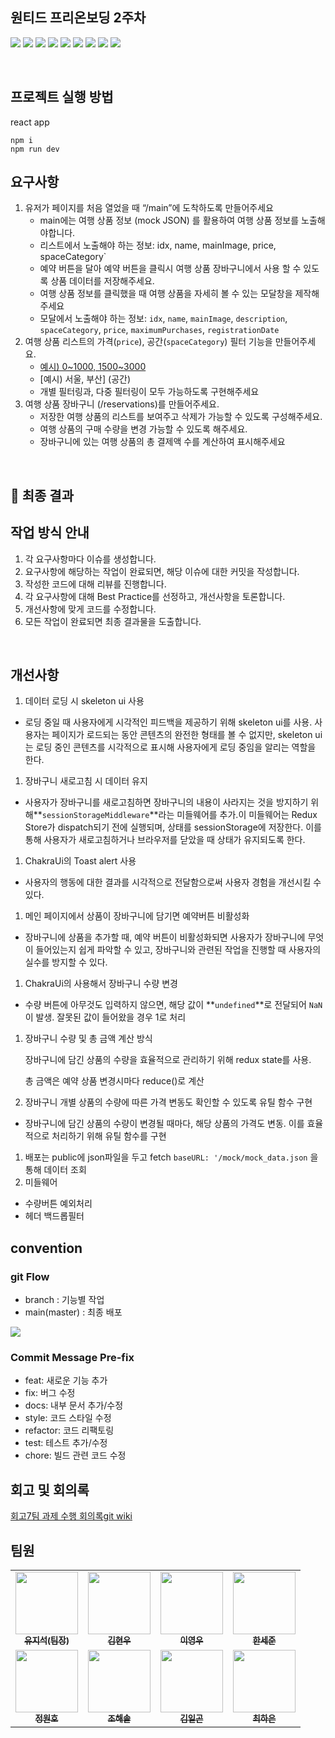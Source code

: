 ## 원티드 프리온보딩 2주차

<img src="https://img.shields.io/badge/-TypeScript-007ACC?style=flat-square&logo=typescript&logoColor=white"/> <img src="https://img.shields.io/badge/React-61DAFB?style=flat-square&logo=React&logoColor=white"/>
<img src="https://img.shields.io/badge/-Vite-646CFF?style=flat-square&logo=vite&logoColor=white"/>
<img src="https://img.shields.io/badge/-Chakra_UI-319795?style=flat-square&logo=chakraui&logoColor=white"/>
<img src="https://img.shields.io/badge/-Emotion-DB7093?style=flat-square&logo=emotion&logoColor=white"/>
<img src="https://img.shields.io/badge/Axios-5A29E4?style=flat-square&logo=Axios&logoColor=white"/>
 <img src="https://img.shields.io/badge/React Router-CA4245?style=flat-square&logo=React Router&logoColor=white">
<img src="https://img.shields.io/badge/-Redux_Toolkit-764ABC?style=flat-square&logo=redux&logoColor=white"/>
<img src="https://img.shields.io/badge/-React_Query-ff2660?style=flat-square&logo=react&logoColor=white"/>

</br>

## 프로젝트 실행 방법

react app

```
npm i
npm run dev
```

## **요구사항**
> 
1. 유저가 페이지를 처음 열었을 때 “/main”에 도착하도록 만들어주세요
    - main에는 여행 상품 정보 (mock JSON) 를 활용하여 여행 상품 정보를 노출해야합니다.
    - 리스트에서 노출해야 하는 정보: idx, name, mainImage, price, spaceCategory`
    - 예약 버튼을 달아 예약 버튼을 클릭시 여행 상품 장바구니에서 사용 할 수 있도록 상품 데이터를 저장해주세요.
    - 여행 상품 정보를 클릭했을 때 여행 상품을 자세히 볼 수 있는 모달창을 제작해주세요
    - 모달에서 노출해야 하는 정보: `idx`, `name`, `mainImage`, `description`, `spaceCategory`, `price`, `maximumPurchases`, `registrationDate`
1. 여행 상품 리스트의 가격(`price`), 공간(`spaceCategory`) 필터 기능을 만들어주세요.
    - [예시) 0~1000, 1500~3000](notion://www.notion.so/%EA%B0%80%EA%B2%A9)
    - [예시) 서울, 부산] (공간)
    - 개별 필터링과, 다중 필터링이 모두 가능하도록 구현해주세요
2. 여행 상품 장바구니 (/reservations)를 만들어주세요.
    - 저장한 여행 상품의 리스트를 보여주고 삭제가 가능할 수 있도록 구성해주세요.
    - 여행 상품의 구매 수량을 변경 가능할 수 있도록 해주세요.
    - 장바구니에 있는 여행 상품의 총 결제액 수를 계산하여 표시해주세요

<br/>

## 🌟 최종 결과



## **작업 방식 안내**

1. 각 요구사항마다 이슈를 생성합니다.
2. 요구사항에 해당하는 작업이 완료되면, 해당 이슈에 대한 커밋을 작성합니다.
3. 작성한 코드에 대해 리뷰를 진행합니다.
4. 각 요구사항에 대해 Best Practice를 선정하고, 개선사항을 토론합니다.
5. 개선사항에 맞게 코드를 수정합니다.
6. 모든 작업이 완료되면 최종 결과물을 도출합니다.

<br/>

## 개선사항

1. 데이터 로딩 시 skeleton ui 사용
- 로딩 중일 때 사용자에게 시각적인 피드백을 제공하기 위해 skeleton ui를 사용. 사용자는 페이지가 로드되는 동안 콘텐츠의 완전한 형태를 볼 수 없지만, skeleton ui는 로딩 중인 콘텐츠를 시각적으로 표시해 사용자에게 로딩 중임을 알리는 역할을 한다.
1. 장바구니 새로고침 시 데이터 유지
- 사용자가 장바구니를 새로고침하면 장바구니의 내용이 사라지는 것을 방지하기 위해**`sessionStorageMiddleware`**라는 미들웨어를 추가.이 미들웨어는 Redux Store가 dispatch되기 전에 실행되며, 상태를 sessionStorage에 저장한다. 이를 통해 사용자가 새로고침하거나 브라우저를 닫았을 때 상태가 유지되도록 한다.
1. ChakraUi의 Toast alert 사용
- 사용자의 행동에 대한 결과를 시각적으로 전달함으로써 사용자 경험을 개선시킬 수 있다.
1. 메인 페이지에서 상품이 장바구니에 담기면 예약버튼 비활성화
- 장바구니에 상품을 추가할 때, 예약 버튼이 비활성화되면 사용자가 장바구니에 무엇이 들어있는지 쉽게 파악할 수 있고, 장바구니와 관련된 작업을 진행할 때 사용자의 실수를 방지할 수 있다.
1. ChakraUi의 <NumberInput/> 사용해서 장바구니 수량 변경
- 수량 버튼에 아무것도 입력하지 않으면, 해당 값이 **`undefined`**로 전달되어 `NaN`이 발생. 잘못된 값이 들어왔을 경우 1로 처리
1. 장바구니 수량 및 총 금액 계산 방식
    
    장바구니에 담긴 상품의 수량을 효율적으로 관리하기 위해 redux state를 사용. 
    
    총 금액은 예약 상품 변경시마다 reduce()로 계산
    
2. 장바구니 개별 상품의 수량에 따른 가격 변동도 확인할 수 있도록 유틸 함수 구현
- 장바구니에 담긴 상품의 수량이 변경될 때마다, 해당 상품의 가격도 변동. 이를 효율적으로 처리하기 위해 유틸 함수를 구현
1. 배포는  public에 json파일을 두고 fetch  `baseURL: '/mock/mock_data.json` 을 통해 데이터 조회
2. 미들웨어
- 수량버튼 예외처리
- 헤더 백드롭필터

## convention

### **git Flow**

- branch : 기능별 작업
- main(master) : 최종 배포
<img src="[https://user-images.githubusercontent.com/80516736/221170041-8b7d3762-1152-4407-a600-d9fe1e87e08d.png](https://user-images.githubusercontent.com/80516736/221170041-8b7d3762-1152-4407-a600-d9fe1e87e08d.png)">

### **Commit Message Pre-fix**

- feat: 새로운 기능 추가
- fix: 버그 수정
- docs: 내부 문서 추가/수정
- style: 코드 스타일 수정
- refactor: 코드 리팩토링
- test: 테스트 추가/수정
- chore: 빌드 관련 코드 수정

## 회고 및 회의록

[회고](https://www.notion.so/1-070861fff8d444b1ae9639b392c16314)[7팀 과제 수행 회의록](https://www.notion.so/cfbf7c8530ab43f29695dcac5923fd1c)[git wiki](https://github.com/wanted-pre-7/wanted-pre-onboarding-frontend/wiki)

## 팀원

<table>
<tbody>
<tr>
<td align="center"><a href="[https://github.com/yujiseok](https://github.com/yujiseok)"><img src="[https://avatars.githubusercontent.com/u/83855636?v=4](https://avatars.githubusercontent.com/u/83855636?v=4)" width="100px;" alt=""/><br /><sub><b>유지석(팀장)</b></sub></a><br /></td>
<td align="center"><a href="[https://github.com/kimhw7](https://github.com/kimhw7)"><img src="[https://avatars.githubusercontent.com/u/100066239?v=4](https://avatars.githubusercontent.com/u/100066239?v=4)" width="100px;" alt=""/><br /><sub><b>김현우</b></sub></a><br /></td>
<td align="center"><a href="[https://github.com/Everylisy](https://github.com/Everylisy)"><img src="[https://avatars.githubusercontent.com/u/60170829?v=4](https://avatars.githubusercontent.com/u/60170829?v=4)" width="100px;" alt=""/><br /><sub><b>이영우</b></sub></a><br /></td>
<td align="center"><a href="[https://github.com/hansejun](https://github.com/hansejun)"><img src="[https://avatars.githubusercontent.com/u/86880916?v=4](https://avatars.githubusercontent.com/u/86880916?v=4)" width="100px;" alt=""/><br /><sub><b>한세준</b></sub></a><br /></td>
<tr/>
<td align="center"><a href="[https://github.com/cwonho](https://github.com/cwonho)"><img src="[https://avatars.githubusercontent.com/u/104820973?v=4](https://avatars.githubusercontent.com/u/104820973?v=4)" width="100px;" alt=""/><br /><sub><b>정원호</b></sub></a><br /></td>
<td align="center"><a href="[https://github.com/sol-pine](https://github.com/sol-pine)"><img src="[https://avatars.githubusercontent.com/u/105091138?v=4](https://avatars.githubusercontent.com/u/105091138?v=4)" width="100px;" alt=""/><br /><sub><b>조해솔</b></sub></a><br /></td>
<td align="center"><a href="[https://github.com/ilgon0110](https://github.com/ilgon0110)"><img src="[https://avatars.githubusercontent.com/u/82035356?v=4](https://avatars.githubusercontent.com/u/82035356?v=4)" width="100px;" alt=""/><br /><sub><b>김일곤</b></sub></a><br /></td>
<td align="center"><a href="[https://github.com/che-97](https://github.com/che-97)"><img src="[https://avatars.githubusercontent.com/u/80516736?v=4](https://avatars.githubusercontent.com/u/80516736?v=4)" width="100px;" alt=""/><br /><sub><b>최하은</b></sub></a><br /></td>
<tr/>
</tbody>
</table>
